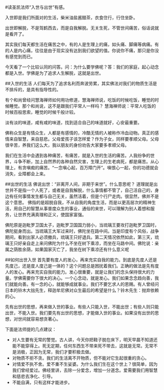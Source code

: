 #读圣凯法师“入世与出世”有感。

入世即是我们所面对的生活，柴米油盐酱醋茶，衣食住行，行住坐卧。

出世即解脱，不是驾鹤西去，而是自我解脱。无关生死，不管世间痛苦，俗话说就是看开了。

其实我们每天都生活在痛苦之中，有的人是生理上的痛，如头痛、脚痛等病痛。有的人是内心痛，往往是由于现实没有达到我们欲望的值。你说你不痛，那只是你没有感觉到而已。

今天看了一个比较认同的问答。问：为什么要学佛呢？答：我们的家庭，起心动念都是入世。学佛是为了追求人生解脱，这就是出世。

##入世的生活
人们每天为了追求名利而奔波劳累，其实佛法对我们的物质生活是不排斥的，是具有指导性的。

有个和尚曾经问慧海禅师如何用功修道，慧海禅师说，吃饭的时候吃饭，睡觉的时候睡觉。那个和尚说，这不是跟我们平常人一样吗？
慧海禅师说：平常人吃饭的时候百般思索，睡觉的时候千般计较。

淡有淡的味道，咸有咸的味道，找到适合自己的味道就好，心安最重要。

佛称众生是有情众生，人都是有感情的，冷酷无情的人被称作冷血动物。真正的感情来自智慧，来自慈悲。父母爱孩子该怎样爱？作为子女，同样要孝顺父母。父母很辛苦，养我们这么大，我以朋友的身份劝告大家要多孝顺父母。

我们在生活中会遇到各种痛苦，有痛苦，就是入世的生活的痛苦。人我纷争的世界，斗争不断，加上自然界的各种自然灾害，生理上的生老病死，都是痛苦。从心理上，有贪嗔痴的痛苦。“一念嗔心起，百万障门开”。嗔恨心一起，你的功德就会消失，业障都会上来。

##出世的生活
佛说出世：“非离开人间，非期于来世”。什么意思呢？
道理就是出世并不是指一个人死了，或者是自我解脱，什么事情都不管了，自己活自己的，身边有任何事情发生都与自己无关，虽然活着，但是个行尸走肉。很显然，佛并不是这个意思。
佛指的是超脱自我，不从自我的角度生活，而是以更高层次的精神生活，用自己的智慧从事普度众生的事业，通俗的来世，可以理解为别人着想和服务，让世界充满真理和正义，使国家富强。

佛陀原是迦毗罗卫国太子，迦毗罗卫国国力弱小，当琉璃王要攻打迦毗罗卫国时，佛陀挺身而出。当琉璃王大军过来时，佛陀坐在路中间。当是印度有个风俗，战争期间，看到出家人必须撤兵，琉璃王只好退兵。第二天情况依然如此，第三天，琉璃王只好亲自走上来问佛陀为什么不坐在树下乘凉，而坐在马路中间。佛陀说：亲属之荫胜余荫，如果国家灭亡了，我坐在树下乘凉还有什么意义呢

##如何出世入世
首先要有度人的发心，再来充实自我的能力。到底是先度人还是先度己，还是度人度己是一体的？这个问题总是困扰着我们。正确的做法是先有度人的发心。再来充实自我的能力。发心很重要，就是让我们的念头保持很大的力量。学佛需要你下很大的决心。一个心念动，就是发心。我们如果念念趋向善，我们就能向善。有一念的心，就能够成就事业。我们不要乞求人的恩赐。有人曾经问日本的铃木大拙先生，释迦牟尼佛对众生最后的希望是什么？铃木先生：抛弃依赖的心。

先有出世的思想，再来做入世的事业。有些人只能入世，不能出世；有些人则只能出世，不能入世。我们要先有出世的思想，才能做入世的事业。如果没有出世的思想，对世间就容易想贪著心。

下面是法师提的几点建议：

- 对人生要有无常的警觉。古人讲，今天你把鞋子脱在床下，明天早晨不知道还能不能穿得上。死无定期，任何东西生不带来死不带去，这就是无常。无常不是消极，正因为无常，我们才要积极去做。
- 对物质不拒不贪。我们的生活离不开物质，但不能对它生起很重的贪心。
- 对情爱不执不舍。爱不重不生娑婆。为什么我们生在这个世上？很简单，因为我们曾经爱过。佛经里讲，去除一分爱念，增加一分道念。爱需要我们用智慧和慈悲去净化、引导。
- 不能自满，只有这样才能进步。